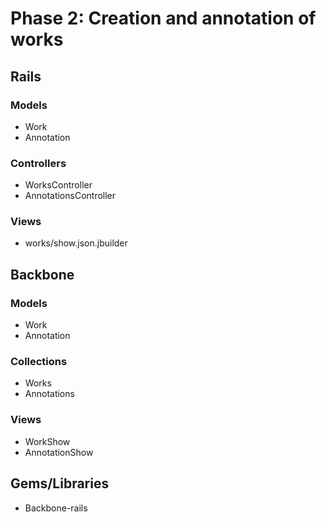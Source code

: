 # Phase 2: Creation and annotation of works

## Rails
### Models
* Work
* Annotation

### Controllers
* WorksController
* AnnotationsController

### Views
* works/show.json.jbuilder

## Backbone
### Models
* Work
* Annotation

### Collections
* Works
* Annotations

### Views
* WorkShow
* AnnotationShow

## Gems/Libraries
* Backbone-rails